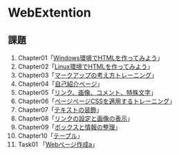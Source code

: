 # WebExtention

## 課題
1. Chapter01「[Windows環境でHTMLを作ってみよう](chapter01/ch01-firsthtml-win.html)」
2. Chapter02「[Linux環境でHTMLを作ってみよう](chapter02/ch02-firsthtml-linux.html)」
3. Chapter03「[マークアップの考え方トレーニング](chapter03/ch03-markuptag1.html)」
4. Chapter04「[自己紹介ページ](chapter04/ch04-markuptag1.html)」
5. Chapter05「[リンク、画像、コメント、特殊文字](chapter05/ch05-markuptag2.html)」
6. Chapter06「[ページページCSSを適用するトレーニング](chapter06/index.html)」
7. Chapter07「[テキストの装飾](chapter07/ch07-fontsytle.html)」
8. Chapter08「[リンクの設定と画像の表示](chapter08/ch08-linkimg.html)」
9. Chapter09「[ボックスと情報の整理](chapter09/ch09-boxcss.html)」
10. Chapter10「[テーブル](chapter10/ch10-table.html)」
11. Task01 「[Webページ作成a](Task01.index.html)」
